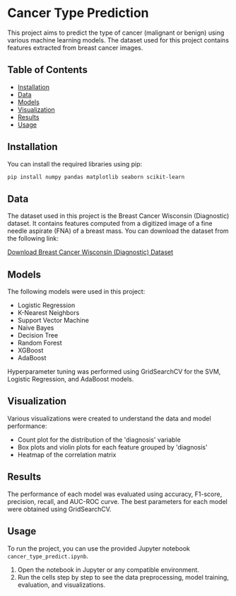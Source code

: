 # Cancer Type Prediction

This project aims to predict the type of cancer (malignant or benign) using various machine learning models. The dataset used for this project contains features extracted from breast cancer images.

## Table of Contents

- [Installation](#installation)
- [Data](#data)
- [Models](#models)
- [Visualization](#visualization)
- [Results](#results)
- [Usage](#usage)

## Installation

You can install the required libraries using pip:

```bash
pip install numpy pandas matplotlib seaborn scikit-learn
```

## Data

The dataset used in this project is the Breast Cancer Wisconsin (Diagnostic) dataset. It contains features computed from a digitized image of a fine needle aspirate (FNA) of a breast mass. You can download the dataset from the following link:

[Download Breast Cancer Wisconsin (Diagnostic) Dataset](https://www.kaggle.com/datasets/erdemtaha/cancer-data)

## Models

The following models were used in this project:

- Logistic Regression
- K-Nearest Neighbors
- Support Vector Machine
- Naive Bayes
- Decision Tree
- Random Forest
- XGBoost
- AdaBoost

Hyperparameter tuning was performed using GridSearchCV for the SVM, Logistic Regression, and AdaBoost models.

## Visualization

Various visualizations were created to understand the data and model performance:

- Count plot for the distribution of the 'diagnosis' variable
- Box plots and violin plots for each feature grouped by 'diagnosis'
- Heatmap of the correlation matrix

## Results

The performance of each model was evaluated using accuracy, F1-score, precision, recall, and AUC-ROC curve. The best parameters for each model were obtained using GridSearchCV.

## Usage

To run the project, you can use the provided Jupyter notebook `cancer_type_predict.ipynb`.

1. Open the notebook in Jupyter or any compatible environment.
2. Run the cells step by step to see the data preprocessing, model training, evaluation, and visualizations.
